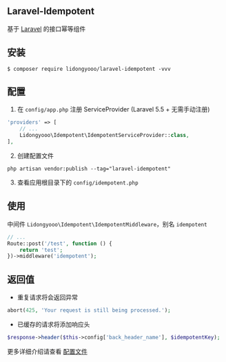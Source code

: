 ## Laravel-Idempotent

基于 [Laravel](https://github.com/laravel/laravel) 的接口幂等组件

## 安装

```
$ composer require lidongyooo/laravel-idempotent -vvv
```

## 配置

1. 在 `config/app.php` 注册 ServiceProvider (Laravel 5.5 + 无需手动注册)

```php
'providers' => [
    // ...
    Lidongyooo\Idempotent\IdempotentServiceProvider::class,
],
```

2. 创建配置文件

```
php artisan vendor:publish --tag="laravel-idempotent"
```

3. 查看应用根目录下的 `config/idempotent.php`

## 使用

中间件 `Lidongyooo\Idempotent\IdempotentMiddleware`，别名 `idempotent`

```php
// ...
Route::post('/test', function () {
    return 'test';
})->middleware('idempotent');
```

## 返回值

- 重复请求将会返回异常

```php
abort(425, 'Your request is still being processed.');
```

- 已缓存的请求将添加响应头

```php
$response->header($this->config['back_header_name'], $idempotentKey);
```

更多详细介绍请查看 [配置文件](https://github.com/lidongyooo/Laravel-Idempotent/blob/main/config/idempotent.php)

